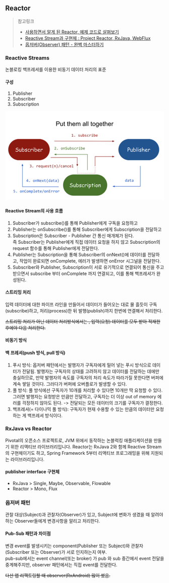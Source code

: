 ## Reactor


> 참고링크
> - [사용하면서 알게 된 Reactor, 예제 코드로 살펴보기](https://tech.kakao.com/posts/350)
> - [Reactive Stream과 구현체 : Project Reactor, RxJava, WebFlux](https://eocoding.tistory.com/104)
> - [옵저버(Observer) 패턴 - 완벽 마스터하기](https://inpa.tistory.com/entry/GOF-%F0%9F%92%A0-%EC%98%B5%EC%A0%80%EB%B2%84Observer-%ED%8C%A8%ED%84%B4-%EC%A0%9C%EB%8C%80%EB%A1%9C-%EB%B0%B0%EC%9B%8C%EB%B3%B4%EC%9E%90)
 

### Reactive Streams
논블로킹 백프레셔를 이용한 비동기 데이터 처리의 표준

#### 구성
1. Publisher
2. Subscriber
3. Subscription

<img src='img.png' width=600 />

#### Reactive Stream의 사용 흐름
1. Subscriber가 subscribe()를 통해 Publisher에게 구독을 요청하고
2. Publisher는 onSubscribe()를 통해 Subscriber에게 Subscription을 전달하고
3. Subscription은 Subscriber - Publisher 간 통신 매개체가 된다.   
   즉 Subscriber는 Publisher에게 직접 데이터 요청을 하지 않고 Subscription의 request 함수를 통해 Publisher에게 전달한다.
4. Publisher는 Subscription을 통해 Subscriber의 onNext()에 데이터를 전달하고, 작업이 완료되면 onComplete, 에러가 발생하면 onError 시그널을 전달한다.
5. Subscriber와 Publisher, Subscription이 서로 유기적으로 연결되어 통신을 주고받으면서 subscribe 부터 onComplete 까지 연결되고, 이를 통해 백프레셔가 완성된다.

#### 스트리밍 처리
입력 데이터에 대한 파이프 라인을 만들어서 데이터가 들어오는 대로 물 흘듯이 구독(subscribe)하고, 처리(process)한 뒤 발행(publish)까지 한번에 연결해서 처리한다.   

~~스트리밍 처리가 아닌 데이터 처리방식에서는 , 입력(요청) 데이터를 모두 받아 적재한 후에야 다음 처리한다.~~ 

#### 비동기 방식


#### 백 프레셔(push 방식, pull 방식)

1. 푸시 방식: 옵저버 패턴에서는 발행자가 구독자에게 밀어 넣는 푸시 방식으로 데이터가 전달됨. 발행자는 구독자의 상태를 고려하지 않고 데이터를 전달하는 데에만 충실하므로, 만약 발행자의 속도를 구독자의 처리 속도가 따라가질 못한다면 버퍼에 계속 쌓일 것이다. 그러다가 버퍼에 오버플로가 발생할 수 있다.
2. 풀 방식: 풀 방식에선 구독자가 10개를 처리할 수 있다면 10개만 딱 요청할 수 있다. 그러면 발행자는 요청받은 만큼만 전달하고, 구독자는 더 이상 out of memory 에러를 걱정하지 않아도 된다.
   -> 전달되는 모든 데이터의 크기를 구독자가 결정한다.
3. 백프레셔(= 다이나믹 풀 방식): 구독자가 현재 수용할 수 있는 만큼의 데이터만 요청하는 게 백프레셔 방식이다.


### RxJava vs Reactor
Pivotal의 오픈소스 프로젝트로, JVM 위에서 동작하는 논블럭킹 애플리케이션을 만들기 위한 리액티브 라이브러리입니다. Reactor는 RxJava 2와 함께 Reactive Stream의 구현체이기도 하고, Spring Framework 5부터 리액티브 프로그래밍을 위해 지원되는 라이브러리입니다.

#### publisher interface 구현체
- RxJava > Single, Maybe, Observable, Flowable 
- Reactor > Mono, Flux


### 옵저버 패턴
관찰 대상(Subject)과 관찰자(Observer)가 있고, Subject에 변화가 생겼을 때 알려야하는 Observer들에게 변경사항을 알리고 처리한다.

#### Pub-Sub 패턴과 차이점
변경 event를 발생시키는 component(Publisher 또는 Subject)와 관찰자(Subscriber 또는 Observer)가 서로 인지하는지 여부.   
pub-sub에서는 event channel(또는 broker) 가 pub 와 sub 중간에서 event 전달을 중계해주지만, observer 패턴에서는 직접 event를 전달한다.

~~다산 앱 리팩토링할 때 observer(RxAndroid) 많이 썼음.~~


